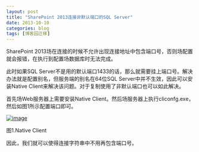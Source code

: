 ```yaml
---
layout: post
title: "SharePoint 2013连接非默认端口的SQL Server"
date: 2013-10-10
categories: blog
tags: [博客园迁移]
---
```


SharePoint 2013场在连接的时候不允许出现连接地址中包含端口号，否则场配置就会报错，在执行到配置场数据库时无法完成。

此时如果SQL Server不是用的默认端口1433的话，那么就需要挂上端口号。解决办法就是配置别名，但服务端的别名在64位SQL Server中并不生效，因此可以安装Native Client来解决该问题。对于复制使用了非默认端口也可以如此解决。

首先场Web服务器上需要安装Native Client。然后场服务器上执行cliconfg.exe，然后如图1所示配置端口即可。

[![image](https://cdn.jsdelivr.net/gh/careyson/careyson.github.io@main/assets/images/2013-10-10-sharepoint-2013-sql-server/sharepoint-2013-sql-server-10162753-0a28f81e7ca841a78222d421b96a2912.png)](//images0.cnblogs.com/blog/35368/201310/10162752-276d0a0f1be84904bc4384856d0e4fd4.png)

图1.Native Client

因此，我们就可以使得连接字符串中不用再包含端口号。
